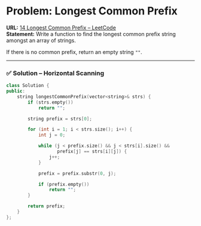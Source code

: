# Problem: Longest Common Prefix  

**URL:** [14 Longest Common Prefix – LeetCode](https://leetcode.com/problems/longest-common-prefix/)  
**Statement:** Write a function to find the longest common prefix string amongst an array of strings.  

If there is no common prefix, return an empty string `""`.  

---
### ✅ Solution – Horizontal Scanning  
```cpp
class Solution {
public:
    string longestCommonPrefix(vector<string>& strs) {
        if (strs.empty())
            return "";

        string prefix = strs[0];

        for (int i = 1; i < strs.size(); i++) {
            int j = 0;

            while (j < prefix.size() && j < strs[i].size() &&
                   prefix[j] == strs[i][j]) {
                j++;
            }

            prefix = prefix.substr(0, j);

            if (prefix.empty())
                return "";
        }

        return prefix;
    }
};
